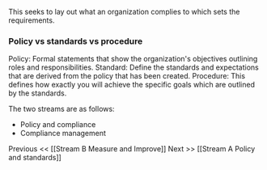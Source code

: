This seeks to lay out what an organization complies to which sets the requirements.
### Policy vs standards vs procedure
Policy: Formal statements that show the organization's objectives outlining roles and responsibilities.
Standard: Define the standards and expectations that are derived from the policy that has been created. 
Procedure: This defines how exactly you will achieve the specific goals which are outlined by the standards.

The two streams are as follows:
- Policy and compliance
- Compliance management

Previous << [[Stream B Measure and Improve]]
Next >> [[Stream A Policy and standards]]